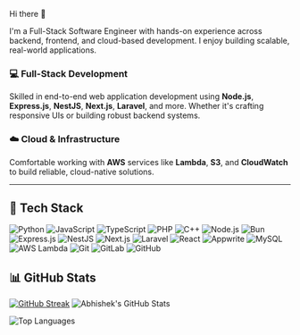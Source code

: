 Hi there 👋

I'm a Full-Stack Software Engineer with hands-on experience across backend, frontend, and cloud-based development. I enjoy building scalable, real-world applications.

### 💻 Full-Stack Development  
Skilled in end-to-end web application development using **Node.js**, **Express.js**, **NestJS**, **Next.js**, **Laravel**, and more. Whether it's crafting responsive UIs or building robust backend systems.

### ☁️ Cloud & Infrastructure  
Comfortable working with **AWS** services like **Lambda**, **S3**, and **CloudWatch** to build reliable, cloud-native solutions.

---
## 🚀 Tech Stack

![Python](https://img.shields.io/badge/Python-306998?style=flat&logo=python&logoColor=ffdd54) ![JavaScript](https://img.shields.io/badge/JavaScript-F7DF1E?style=flat&logo=javascript&logoColor=black) ![TypeScript](https://img.shields.io/badge/TypeScript-3178C6?style=flat&logo=typescript&logoColor=white) ![PHP](https://img.shields.io/badge/PHP-777BB4?style=flat&logo=php&logoColor=white) ![C++](https://img.shields.io/badge/C++-00599C?style=flat&logo=c%2b%2b&logoColor=white) ![Node.js](https://img.shields.io/badge/Node.js-339933?style=flat&logo=nodedotjs&logoColor=white) ![Bun](https://img.shields.io/badge/Bun-000000?style=flat&logo=bun&logoColor=white) ![Express.js](https://img.shields.io/badge/Express.js-000000?style=flat&logo=express&logoColor=white) ![NestJS](https://img.shields.io/badge/NestJS-E0234E?style=flat&logo=nestjs&logoColor=white) ![Next.js](https://img.shields.io/badge/Next.js-000000?style=flat&logo=nextdotjs&logoColor=white) ![Laravel](https://img.shields.io/badge/Laravel-FF2D20?style=flat&logo=laravel&logoColor=white) ![React](https://img.shields.io/badge/React-20232A?style=flat&logo=react&logoColor=61DAFB) ![Appwrite](https://img.shields.io/badge/Appwrite-F02E65?style=flat&logo=appwrite&logoColor=white) ![MySQL](https://img.shields.io/badge/MySQL-4479A1?style=flat&logo=mysql&logoColor=white) ![AWS Lambda](https://img.shields.io/badge/AWS%20Lambda-FF9900?style=flat&logo=amazonaws&logoColor=white) ![Git](https://img.shields.io/badge/Git-F05032?style=flat&logo=git&logoColor=white) ![GitLab](https://img.shields.io/badge/GitLab-FC6D26?style=flat&logo=gitlab&logoColor=white) ![GitHub](https://img.shields.io/badge/GitHub-181717?style=flat&logo=github&logoColor=white)

<!-- -->
 ## 📊 GitHub Stats
[![GitHub Streak](https://streak-stats.demolab.com?user=abhishek5853&theme=github_dark)](https://git.io/streak-stats) ![Abhishek's GitHub Stats](https://github-readme-stats.vercel.app/api?username=abhishek5853&show_icons=true&theme=dark)

![Top Languages](https://github-readme-stats.vercel.app/api/top-langs/?username=abhishek5853&layout=compact&theme=dark)





